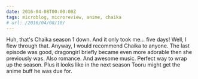```yaml
---
date: 2016-04-08T00:00:00Z
tags: microblog, microreview, anime, chaika
# url: /2016/04/08/18/
---
```


Huh, that's Chaika season 1 down. And it only took me... five days! Well, I flew through that. Anyway, I would recommend Chaika to anyone. The last episode was good, dragongirl briefly became even more adorable then she previously was. Also romance. And awesome music. Perfect way to wrap up the season. Plus it looks like in the next season Tooru might get the anime buff he was due for. 